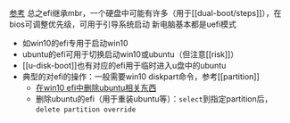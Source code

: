 [参考](https://zhuanlan.zhihu.com/p/262069479)
总之efi继承mbr，一个硬盘中可能有许多（用于[[dual-boot/steps]]），在bios可调整优先级，可用于引导系统启动
新电脑基本都是uefi模式
- 如win10的efi专用于启动win10
- ubuntu的efi可用于切换启动win10或ubuntu（但注意[[risk]]）
- [[u-disk-boot]]也有对应的efi用于临时进入u盘中的ubuntu
- 典型的对efi的操作：一般需要win10 diskpart命令，参考[[partition]]
  - [在win10 efi中删除ubuntu相关东西](https://blog.csdn.net/Cl2212/article/details/111304470)
  - 删除ubuntu的efi（用于重装ubuntu等）：`select`到指定partition后，`delete partition override`